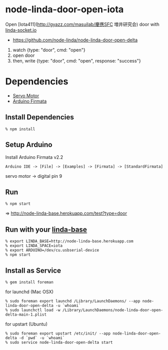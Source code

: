 # node-linda-door-open-iota

Open [Iota411](http://gyazz.com/masuilab/慶應SFC 増井研究会) door with [linda-socket.io](https://github.com/node-linda/linda-socket.io)

* https://github.com/node-linda/node-linda-door-open-delta

1. watch {type: "door", cmd: "open"}
2. open door
3. then, write {type: "door", cmd: "open", response: "success"}


# Dependencies

* [Servo Motor](http://akizukidenshi.com/catalog/g/gM-01794/)
* [Arduino Firmata](https://github.com/shokai/arduino_firmata)


## Install Dependencies

    % npm install


## Setup Arduino

Install Arduino Firmata v2.2

    Arduino IDE -> [File] -> [Examples] -> [Firmata] -> [StandardFirmata]

servo motor -> digital pin 9


## Run

    % npm start

=> http://node-linda-base.herokuapp.com/test?type=door


## Run with your [linda-base](https://github.com/node-linda/node-linda-base)

    % export LINDA_BASE=http://node-linda-base.herokuapp.com
    % export LINDA_SPACE=iota
    % export ARDUINO=/dev/cu.usbserial-device
    % npm start


## Install as Service

    % gem install foreman

for launchd (Mac OSX)

    % sudo foreman export launchd /Library/LaunchDaemons/ --app node-linda-door-open-delta -u `whoami`
    % sudo launchctl load -w /Library/LaunchDaemons/node-linda-door-open-delta-main-1.plist


for upstart (Ubuntu)

    % sudo foreman export upstart /etc/init/ --app node-linda-door-open-delta -d `pwd` -u `whoami`
    % sudo service node-linda-door-open-delta start
